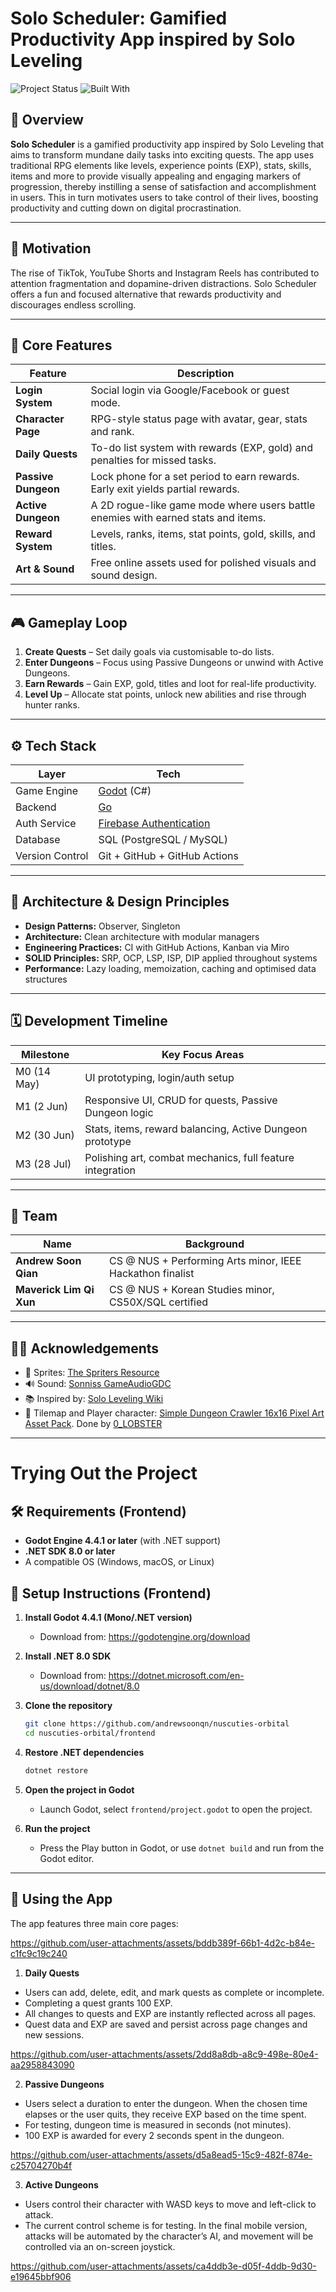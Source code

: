 # Solo Scheduler: Gamified Productivity App inspired by Solo Leveling

![Project Status](https://img.shields.io/badge/status-in%20progress-yellow)
![Built With](https://img.shields.io/badge/built%20with-Godot%20%7C%20Go%20%7C%20Firebase%20%7C%20SQL-blue)

## 🚀 Overview

**Solo Scheduler** is a gamified productivity app inspired by Solo Leveling that aims to transform mundane daily tasks into exciting quests. The app uses traditional RPG elements like levels, experience points (EXP), stats, skills, items and more to provide visually appealing and engaging markers of progression, thereby instilling a sense of satisfaction and accomplishment in users. This in turn motivates users to take control of their lives, boosting productivity and cutting down on digital procrastination.

---

## 🎯 Motivation

The rise of TikTok, YouTube Shorts and Instagram Reels has contributed to attention fragmentation and dopamine-driven distractions. Solo Scheduler offers a fun and focused alternative that rewards productivity and discourages endless scrolling.

---

## 🧩 Core Features

| Feature            | Description |
|--------------------|-------------|
| **Login System**   | Social login via Google/Facebook or guest mode. |
| **Character Page** | RPG-style status page with avatar, gear, stats and rank. |
| **Daily Quests**   | To-do list system with rewards (EXP, gold) and penalties for missed tasks. |
| **Passive Dungeon**| Lock phone for a set period to earn rewards. Early exit yields partial rewards. |
| **Active Dungeon** | A 2D rogue-like game mode where users battle enemies with earned stats and items. |
| **Reward System**  | Levels, ranks, items, stat points, gold, skills, and titles. |
| **Art & Sound**    | Free online assets used for polished visuals and sound design. |

---

## 🎮 Gameplay Loop

1. **Create Quests** – Set daily goals via customisable to-do lists.
2. **Enter Dungeons** – Focus using Passive Dungeons or unwind with Active Dungeons.
3. **Earn Rewards** – Gain EXP, gold, titles and loot for real-life productivity.
4. **Level Up** – Allocate stat points, unlock new abilities and rise through hunter ranks.

---

## ⚙️ Tech Stack

| Layer         | Tech                          |
|---------------|-------------------------------|
| Game Engine   | [Godot](https://godotengine.org/) (C#) |
| Backend       | [Go](https://go.dev/)         |
| Auth Service  | [Firebase Authentication](https://firebase.google.com/) |
| Database      | SQL (PostgreSQL / MySQL)      |
| Version Control | Git + GitHub + GitHub Actions |

---

## 🧱 Architecture & Design Principles

- **Design Patterns:** Observer, Singleton
- **Architecture:** Clean architecture with modular managers
- **Engineering Practices:** CI with GitHub Actions, Kanban via Miro
- **SOLID Principles:** SRP, OCP, LSP, ISP, DIP applied throughout systems
- **Performance:** Lazy loading, memoization, caching and optimised data structures

---

## 🗓️ Development Timeline 

| Milestone | Key Focus Areas |
|----------|-----------------|
| M0 (14 May) | UI prototyping, login/auth setup |
| M1 (2 Jun) | Responsive UI, CRUD for quests, Passive Dungeon logic |
| M2 (30 Jun) | Stats, items, reward balancing, Active Dungeon prototype |
| M3 (28 Jul) | Polishing art, combat mechanics, full feature integration |

---

## 👥 Team

| Name                | Background |
|---------------------|------------|
| **Andrew Soon Qian** | CS @ NUS + Performing Arts minor, IEEE Hackathon finalist |
| **Maverick Lim Qi Xun** | CS @ NUS + Korean Studies minor, CS50X/SQL certified|

---

## 🕵️‍♀️ Acknowledgements
- 🎨 Sprites: [The Spriters Resource](https://www.spriters-resource.com/)
- 🔊 Sound: [Sonniss GameAudioGDC](https://sonniss.com/gameaudiogdc/)
- 📚 Inspired by: [Solo Leveling Wiki](https://en.wikipedia.org/wiki/Solo_Leveling)
- 👀 Tilemap and Player character: [Simple Dungeon Crawler 16x16 Pixel Art Asset Pack](https://o-lobster.itch.io/simple-dungeon-crawler-16x16-pixel-pack?download). Done by [0_LOBSTER](https://itch.io/profile/o-lobster)

---

# Trying Out the Project
## 🛠️ Requirements (Frontend)

- **Godot Engine 4.4.1 or later** (with .NET support)
- **.NET SDK 8.0 or later**
- A compatible OS (Windows, macOS, or Linux)

## 🚦 Setup Instructions (Frontend)

1. **Install Godot 4.4.1 (Mono/.NET version)**
   - Download from: https://godotengine.org/download

2. **Install .NET 8.0 SDK**
   - Download from: https://dotnet.microsoft.com/en-us/download/dotnet/8.0

3. **Clone the repository**
   ```sh
   git clone https://github.com/andrewsoonqn/nuscuties-orbital
   cd nuscuties-orbital/frontend
   ```

4. **Restore .NET dependencies**
   ```sh
   dotnet restore
   ```

5. **Open the project in Godot**
   - Launch Godot, select `frontend/project.godot` to open the project.

6. **Run the project**
   - Press the Play button in Godot, or use `dotnet build` and run from the Godot editor.
  
---

## 🙌 Using the App
The app features three main core pages:

https://github.com/user-attachments/assets/bddb389f-66b1-4d2c-b84e-c1fc9c19c240

1. **Daily Quests**
- Users can add, delete, edit, and mark quests as complete or incomplete.
- Completing a quest grants 100 EXP.
- All changes to quests and EXP are instantly reflected across all pages.
- Quest data and EXP are saved and persist across page changes and new sessions.

https://github.com/user-attachments/assets/2dd8a8db-a8c9-498e-80e4-aa2958843090

2. **Passive Dungeons**
- Users select a duration to enter the dungeon. When the chosen time elapses or the user quits, they receive EXP based on the time spent.
- For testing, dungeon time is measured in seconds (not minutes).
- 100 EXP is awarded for every 2 seconds spent in the dungeon.

https://github.com/user-attachments/assets/d5a8ead5-15c9-482f-874e-c25704270b4f

3. **Active Dungeons**
- Users control their character with WASD keys to move and left-click to attack.
- The current control scheme is for testing. In the final mobile version, attacks will be automated by the character’s AI, and movement will be controlled via an on-screen joystick.

https://github.com/user-attachments/assets/ca4ddb3e-d05f-4ddb-9d30-e19645bbf906
